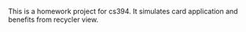 This is a homework project for cs394. It simulates card application and benefits from recycler view.
